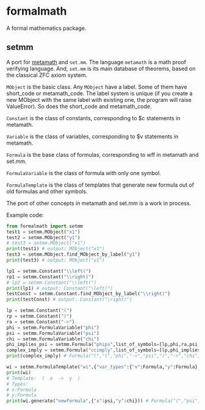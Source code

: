 # formalmath

A formal mathematics package.

## setmm

A port for [metamath](https://us.metamath.org) and `set.mm`. The language `metamath` is a math proof verifying language. And, `set.mm` is its main database of theorems, based on the classical ZFC axiom system.

`MObject` is the basic class. Any `MObject` have a label. Some of them have short_code or metamath_code. The label system is unique (if you create a new MObject with the same label with existing one, the program will raise ValueError). So does the short_code and metamath_code.

 `Constant` is the class of constants, corresponding to $c statements in metamath.

`Variable` is the class of variables, corresponding to $v statements in metamath.

`Formula` is the base class of formulas, corresponding to wff in metamath and set.mm.

`FormulaVariable` is the class of formula with only one symbol.

`FormulaTemplate` is the class of templates that generate new formula out of old formulas and other symbols.

The port of other concepts in metamath and set.mm is a work in process.

Example code:

```python
from formalmath import setmm
test1 = setmm.MObject("x1")
test2 = setmm.MObject("y1")
# test3 = setmm.MObject("x1")
print(test1) # output: MObject("x1")
test3 = setmm.MObject.find_MObject_by_label("y1")
print(test3) # output: MObject("y1")

lp1 = setmm.Constant("\\left(")
rp1 = setmm.Constant("\\right)")
# lp2 = setmm.Constant("\\left(")
print(lp1) # output: Constant("\left(")
testConst = setmm.Constant.find_MObject_by_label("\\right)")
print(testConst) # output: Constant("\right)")

lp = setmm.Constant("(")
rp = setmm.Constant(")")
ra = setmm.Constant("->")
phi = setmm.FormulaVariable("phi")
psi = setmm.FormulaVariable("psi")
chi = setmm.FormulaVariable("chi")
phi_implies_psi = setmm.Formula("phips",list_of_symbols=[lp,phi,ra,psi,rp])
complex_imply = setmm.Formula("ccimply",list_of_symbols=[lp,phi_implies_psi,ra,chi,rp])
print(complex_imply) # Formula("(","(","phi","->","psi",")","->","chi",")")

wi = setmm.FormulaTemplate("wi",{"var_types":{"x":Formula,"y":Formula},"template":[lp,"x",ra,"y",rp]})
print(wi)
# Template:  (  x  ->  y  )
# Types:
# x:Formula
# y:Formula
print(wi.generate("newformula",{"x":psi,"y":chi})) # Formula("(","psi","->","chi",")")
```

